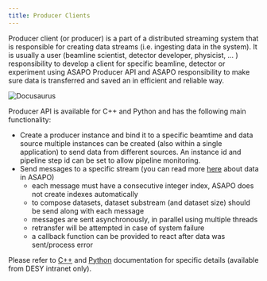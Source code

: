 ```yaml
---
title: Producer Clients
---
```


Producer client (or producer) is a part of a distributed streaming system that is responsible for creating data streams (i.e. ingesting data in the system). It is usually a user (beamline scientist, detector developer, physicist, ... ) responsibility to develop a client for specific beamline, detector or experiment using ASAPO Producer API and ASAPO responsibility to make sure data is transferred and saved an in efficient and reliable way.

![Docusaurus](/img/producer-clients.png)

Producer API is available for C++ and Python and has the following main functionality:

- Create a producer instance and bind it to a specific beamtime and data source
multiple instances can be created (also within a single application) to send data from different sources. An instance id and pipeline step id can be set to allow pipeline monitoring.
- Send messages to a specific stream (you can read more [here](data-in-asapo) about data in ASAPO)
    - each message must have a consecutive integer index, ASAPO does not create indexes automatically
    - to compose datasets, dataset substream (and dataset size) should be send along with each message
    - messages are sent asynchronously, in parallel using multiple threads 
    - retransfer will be attempted in case of system failure
    - a callback function can be provided to react after data was sent/process error
    
Please refer to [C++](http://asapo.desy.de/cpp/) and [Python](http://asapo.desy.de/python/) documentation for specific details (available from DESY intranet only).



